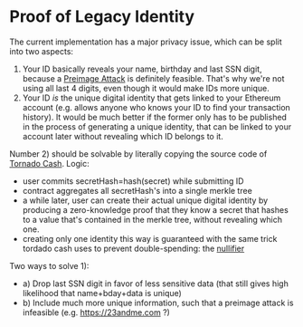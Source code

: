 # Proof of Legacy Identity

The current implementation has a major privacy issue, which can be split into two aspects: 
 1) Your ID basically reveals your name, birthday and last SSN digit, because a [Preimage Attack](https://en.wikipedia.org/wiki/Preimage_attack) is definitely feasible. That's why we're not using all last 4 digits, even though it would make IDs more unique.
 2) Your ID _is_ the unique digital identity that gets linked to your Ethereum account (e.g. allows anyone who knows your ID to find your transaction history). It would be much better if the former only has to be published in the process of generating a unique identity, that can be linked to your account later without revealing which ID belongs to it.

Number 2) should be solvable by literally copying the source code of [Tornado Cash](https://github.com/tornadocash). Logic: 
- user commits secretHash=hash(secret) while submitting ID
- contract aggregates all secretHash's into a single merkle tree
- a while later, user can create their actual unique digital identity by producing a zero-knowledge proof that they know a secret that hashes to a value that's contained in the merkle tree, without revealing which one.
- creating only one identity this way is guaranteed with the same trick tordado cash uses to prevent double-spending: the [nullifier](https://docs.tornado.cash/how-does-tornado.cash-work)

Two ways to solve 1):
  - a) Drop last SSN digit in favor of less sensitive data (that still gives high likelihood that name+bday+data is unique)
  - b) Include much more unique information, such that a preimage attack is infeasible (e.g. https://23andme.com ?)

